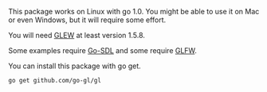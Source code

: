 This package works on Linux with go 1.0. You might be able to use it on Mac or even Windows, but it will require some effort.

You will need [GLEW](http://glew.sourceforge.net/) at least version 1.5.8.

Some examples require [Go-SDL](github.com/banthar/Go-SDL) and some require [GLFW](github.com/go-gl/glfw).

You can install this package with go get.

    go get github.com/go-gl/gl
